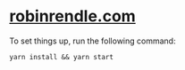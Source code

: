 # [robinrendle.com](http://robinrendle.com)

To set things up, run the following command:

```
yarn install && yarn start
```
